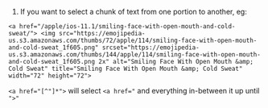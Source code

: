 1) If you want to select a chunk of text from one portion to another, eg:

`<a href="/apple/ios-11.1/smiling-face-with-open-mouth-and-cold-sweat/">
<img src="https://emojipedia-us.s3.amazonaws.com/thumbs/72/apple/114/smiling-face-with-open-mouth-and-cold-sweat_1f605.png" srcset="https://emojipedia-us.s3.amazonaws.com/thumbs/144/apple/114/smiling-face-with-open-mouth-and-cold-sweat_1f605.png 2x" alt="Smiling Face With Open Mouth &amp; Cold Sweat" title="Smiling Face With Open Mouth &amp; Cold Sweat" width="72" height="72">`

`<a href="[^"]*">` will select `<a href="` and everything in-between it up until `">"`

